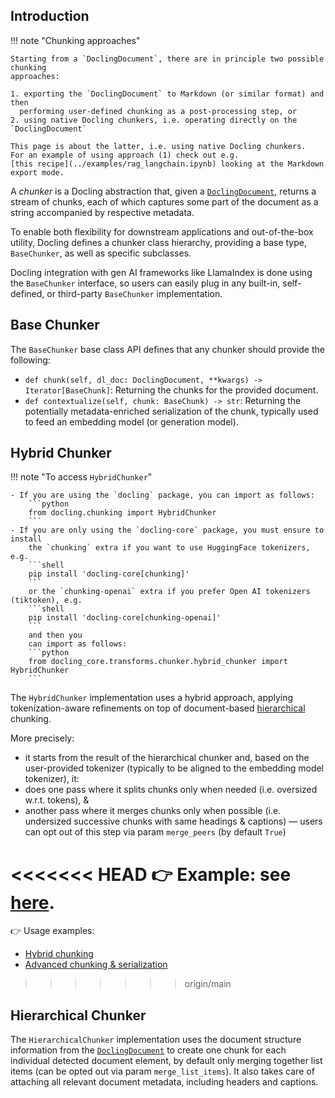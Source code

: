 ## Introduction

!!! note "Chunking approaches"

    Starting from a `DoclingDocument`, there are in principle two possible chunking
    approaches:

    1. exporting the `DoclingDocument` to Markdown (or similar format) and then
      performing user-defined chunking as a post-processing step, or
    2. using native Docling chunkers, i.e. operating directly on the `DoclingDocument`

    This page is about the latter, i.e. using native Docling chunkers.
    For an example of using approach (1) check out e.g.
    [this recipe](../examples/rag_langchain.ipynb) looking at the Markdown export mode.

A *chunker* is a Docling abstraction that, given a
[`DoclingDocument`](./docling_document.md), returns a stream of chunks, each of which
captures some part of the document as a string accompanied by respective metadata.

To enable both flexibility for downstream applications and out-of-the-box utility,
Docling defines a chunker class hierarchy, providing a base type, `BaseChunker`, as well
as specific subclasses.

Docling integration with gen AI frameworks like LlamaIndex is done using the
`BaseChunker` interface, so users can easily plug in any built-in, self-defined, or
third-party `BaseChunker` implementation.

## Base Chunker

The `BaseChunker` base class API defines that any chunker should provide the following:

- `def chunk(self, dl_doc: DoclingDocument, **kwargs) -> Iterator[BaseChunk]`:
  Returning the chunks for the provided document.
- `def contextualize(self, chunk: BaseChunk) -> str`:
  Returning the potentially metadata-enriched serialization of the chunk, typically
  used to feed an embedding model (or generation model).

## Hybrid Chunker

!!! note "To access `HybridChunker`"

    - If you are using the `docling` package, you can import as follows:
        ```python
        from docling.chunking import HybridChunker
        ```
    - If you are only using the `docling-core` package, you must ensure to install
        the `chunking` extra if you want to use HuggingFace tokenizers, e.g.
        ```shell
        pip install 'docling-core[chunking]'
        ```
        or the `chunking-openai` extra if you prefer Open AI tokenizers (tiktoken), e.g.
        ```shell
        pip install 'docling-core[chunking-openai]'
        ```
        and then you
        can import as follows:
        ```python
        from docling_core.transforms.chunker.hybrid_chunker import HybridChunker
        ```

The `HybridChunker` implementation uses a hybrid approach, applying tokenization-aware
refinements on top of document-based [hierarchical](#hierarchical-chunker) chunking.

More precisely:

- it starts from the result of the hierarchical chunker and, based on the user-provided
  tokenizer (typically to be aligned to the embedding model tokenizer), it:
- does one pass where it splits chunks only when needed (i.e. oversized w.r.t.
tokens), &
- another pass where it merges chunks only when possible (i.e. undersized successive
chunks with same headings & captions) — users can opt out of this step via param
`merge_peers` (by default `True`)

<<<<<<< HEAD
👉 Example: see  [here](../examples/hybrid_chunking.ipynb).
=======
👉 Usage examples:

- [Hybrid chunking](../examples/hybrid_chunking.ipynb)
- [Advanced chunking & serialization](../examples/advanced_chunking_and_serialization.ipynb)
>>>>>>> origin/main

## Hierarchical Chunker

The `HierarchicalChunker` implementation uses the document structure information from
the [`DoclingDocument`](./docling_document.md) to create one chunk for each individual
detected document element, by default only merging together list items (can be opted out
via param `merge_list_items`). It also takes care of attaching all relevant document
metadata, including headers and captions.
